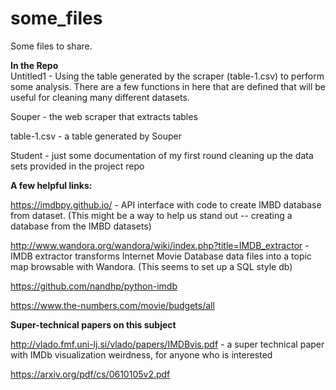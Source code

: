 # some_files
Some files to share.

**In the Repo**    
Untitled1 - Using the table generated by the scraper (table-1.csv) to perform some analysis. There are a few functions in here that are defined that will be useful for cleaning many different datasets.

Souper - the web scraper that extracts tables

table-1.csv - a table generated by Souper 

Student - just some documentation of my first round cleaning up the data sets provided in the project repo

**A few helpful links:**

https://imdbpy.github.io/ - API interface with code to create IMBD database from dataset.
(This might be a way to help us stand out -- creating a database from the IMBD datasets)

http://www.wandora.org/wandora/wiki/index.php?title=IMDB_extractor - IMDB extractor transforms Internet Movie Database data files into a topic map browsable with Wandora.
(This seems to set up a SQL style db)

https://github.com/nandhp/python-imdb

https://www.the-numbers.com/movie/budgets/all

**Super-technical papers on this subject**

http://vlado.fmf.uni-lj.si/vlado/papers/IMDBvis.pdf - a super technical paper with IMDb visualization weirdness, for anyone who is interested

https://arxiv.org/pdf/cs/0610105v2.pdf 
